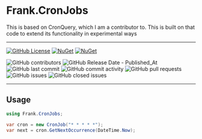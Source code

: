 # Frank.CronJobs
This is based on CronQuery, which I am a contributor to. This is built on that code to extend its functionality in experimental ways

___
[![GitHub License](https://img.shields.io/github/license/frankhaugen/Frank.CronJobs)](LICENSE)
[![NuGet](https://img.shields.io/nuget/v/Frank.CronJobs.svg)](https://www.nuget.org/packages/Frank.CronJobs)
[![NuGet](https://img.shields.io/nuget/dt/Frank.CronJobs.svg)](https://www.nuget.org/packages/Frank.CronJobs)

![GitHub contributors](https://img.shields.io/github/contributors/frankhaugen/Frank.CronJobs)
![GitHub Release Date - Published_At](https://img.shields.io/github/release-date/frankhaugen/Frank.CronJobs)
![GitHub last commit](https://img.shields.io/github/last-commit/frankhaugen/Frank.CronJobs)
![GitHub commit activity](https://img.shields.io/github/commit-activity/m/frankhaugen/Frank.CronJobs)
![GitHub pull requests](https://img.shields.io/github/issues-pr/frankhaugen/Frank.CronJobs)
![GitHub issues](https://img.shields.io/github/issues/frankhaugen/Frank.CronJobs)
![GitHub closed issues](https://img.shields.io/github/issues-closed/frankhaugen/Frank.CronJobs)
___

## Usage
```c#
using Frank.CronJobs;

var cron = new CronJob("* * * * *");
var next = cron.GetNextOccurrence(DateTime.Now);
```

